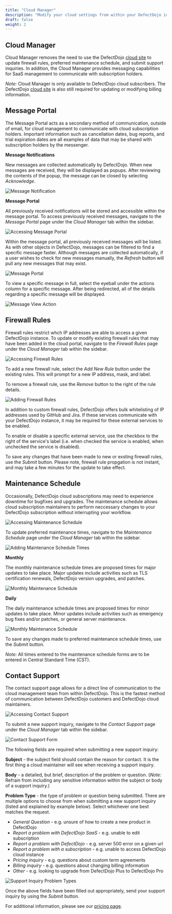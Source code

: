 ```yaml
---
title: "Cloud Manager"
description: "Modify your cloud settings from within your DefectDojo instance."
draft: false
weight: 2
---
```



## Cloud Manager

Cloud Manager removes the need to use the DefectDojo [cloud site](https://www.cloud.defectdojo.com) to update firewall rules, preferred maintenance schedule, and submit support inquiries. In addition, the Cloud Manager provides messaging capabilities for SaaS management to communicate with subscription holders.

_Note:_ Cloud Manager is only available to DefectDojo cloud subscribers. The DefectDojo [cloud site](https://www.cloud.defectdojo.com) is also still required for updating or modifying billing information.

## Message Portal

The Message Portal acts as a secondary method of communication, outside of email, for cloud management to communicate with cloud subscription holders. Important information such as cancellation dates, bug reports, and trial expiration dates are all examples of data that may be shared with subscription holders by the messenger.

__Message Notifications__

New messages are collected automatically by DefectDojo. When new messages are received, they will be displayed as popups. After reviewing the contents of the popup, the message can be closed by selecting _Acknowledge_.

![Message Notification](../proprietary_images/cloud_manager/cm-mp-popup.png)

__Message Portal__

All previously received notifications will be stored and accessible within the message portal. To access previously received messages, navigate to the _Message Portal_ page under the _Cloud Manager_ tab within the sidebar.

![Accessing Message Portal](../proprietary_images/cloud_manager/nav-cm-mp.png)

Within the message portal, all previously received messages will be listed. As with other objects in DefectDojo, messages can be filtered to find a specific message faster. Although messages are collected automatically, if a user wishes to check for new messages manually, the _Refresh_ button will pull any new messages that may exist.

![Message Portal](../proprietary_images/cloud_manager/cm-mp.png)

To view a specific message in full, select the eyeball under the actions column for a specific message. After being redirected, all of the details regarding a specific message will be displayed.

![Message View Action](../proprietary_images/cloud_manager/cm-mp-view.png)

## Firewall Rules

Firewall rules restrict whch IP addresses are able to access a given DefectDojo instance. To update or modify existing firewall rules that may have been added in the cloud portal, navigate to the _Firewall Rules_ page under the _Cloud Manager_ tab within the sidebar.

![Accessing Firewall Rules](../proprietary_images/cloud_manager/nav-cm-fr.png)

To add a new firewall rule, select the _Add New Rule_ button under the existing rules. This will prompt for a new IP address, mask, and label.

To remove a firewall rule, use the _Remove_ button to the right of the rule details.

![Adding Firewall Rules](../proprietary_images/cloud_manager/cm-fr-add.png)

In addition to custom firewall rules, DefectDojo offers bulk whitelisting of IP addresses used by GitHub and Jira. If these services communicate with your DefectDojo instance, it may be required for these external services to be enabled.

To enable or disable a specific external service, use the checkbox to the right of the service's label (i.e. when checked the service is enabled, when unchecked the service is disabled).

To save any changes that have been made to new or exsting firewall rules, use the _Submit_ button. Please note, firewall rule propgation is not instant, and may take a few minutes for the update to take effect.

## Maintenance Schedule

Occasionally, DefectDojo cloud subscriptions may need to experience downtime for bugfixes and upgrades. The maintenance schedule allows cloud subscription maintainers to perform neccessary changes to your DefectDojo subscription without interrupting your workflow.

![Accessing Maintenance Schedule](../proprietary_images/cloud_manager/nav-cm-ms.png)

To update preferred maintenance times, navigate to the _Maintenance Schedule_ page under the _Cloud Manager_ tab within the sidebar.

![Adding Maintenance Schedule Times](../proprietary_images/cloud_manager/cm-ms-view.png)

__Monthly__

The monthly maintenance schedule times are proposed times for major updates to take place. Major updates include activities such as TLS certification renewals, DefectDojo version upgrades, and patches.

![Monthly Maintenance Schedule](../proprietary_images/cloud_manager/cm-ms-monthly.png)

__Daily__

The daily maintenance schedule times are proposed times for minor updates to take place. Minor updates include activities such as emergency bug fixes and/or patches, or general server maintenance.

![Monthly Maintenance Schedule](../proprietary_images/cloud_manager/cm-ms-daily.png)

To save any changes made to preferred maintenance schedule times, use the _Submit_ button.

_Note:_ All times entered to the maintenance schedule forms are to be entered in Central Standard Time (CST).

## Contact Support

The contact support page allows for a direct line of communication to the cloud management team from within DefectDojo. This is the fastest method of communication between DefectDojo customers and DefectDojo cloud maintainers.

![Accessing Contact Support](../proprietary_images/cloud_manager/nav-cm-cs.png)

To submit a new support inquiry, navigate to the _Contact Support_ page under the _Cloud Manager_ tab within the sidebar.

![Contact Support Form](../proprietary_images/cloud_manager/cm-cs-view.png)

The following fields are required when submitting a new support inquiry:

__Subject__ - the subject field should contain the reason for contact. It is the first thing a cloud maintainer will see when receiving a support inquiry.

__Body__ - a detailed, but brief, description of the problem or question. (_Note:_ Refrain from including any sensitive information within the subject or body of a support inquiry.)

__Problem Type__ - the type of problem or question being submitted. There are multiple options to choose from when submitting a new support inquiry (listed and explained by example below). Select whichever one best matches the request.

- _General Question_ - e.g. unsure of how to create a new product in DefectDojo
- _Report a problem with DefectDojo SaaS_ - e.g. unable to edit subscription
- _Report a problem with DefectDojo_ - e.g. server 500 error on a given url
- _Report a problem with a subscription_ - e.g. unable to access DefectDojo cloud instance
- _Pricing inquiry_ - e.g. questions about custom term agreements
- _Billing inquiry_ - e.g. questions about changing billing information
- _Other_ - e.g. looking to upgrade from DefectDojo Plus to DefectDojo Pro

![Support Inquiry Problem Types](../proprietary_images/cloud_manager/cm-cs-problems.png)

Once the above fields have been filled out appropriately, send your support inquiry by using the _Submit_ button.

For additional information, please see our [pricing page](https://www.defectdojo.com/pricing).